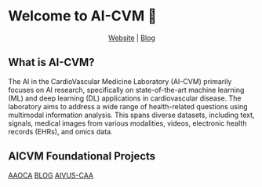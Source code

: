 # Welcome to AI-CVM :wave:

<div align="center">
<a href="">Website</a> | <a href="">Blog</a> </div>

## What is AI-CVM?
The AI in the CardioVascular Medicine Laboratory (AI-CVM) primarily focuses on AI research, specifically on state-of-the-art machine learning (ML) and deep learning (DL) applications in cardiovascular disease.  The laboratory aims to address a wide range of health-related questions using multimodal information analysis. This spans diverse datasets, including text, signals, medical images from various modalities, videos, electronic health records (EHRs), and omics data.

## AICVM Foundational Projects
[AAOCA](https://github.com/AI-in-Cardiovascular-Medicine/AAOCA)</b>
[BLOG](https://mb-neuro.medical-blocks.ch/public_access/projects)</b>
[AIVUS-CAA](https://github.com/AI-in-Cardiovascular-Medicine/AIVUS-CAA)</b>
